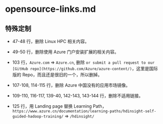 # opensource-links.md

## 特殊定制

* 47-48 行，删除 Linux HPC 相关内容。

* 49-50 行，删除使用 Azure 门户安装扩展的相关内容。

* 103 行，`Azure.com` => `Azure.cn`, 删除 `or submit a pull request to our [GitHub repo](https://github.com/Azure/azure-content/)`，这里是国际版的 Repo，而且还是很旧的一个，所以删掉。

* 107-108, 114-115 行，删除 Azure 中国没有的应用市场镜像。

* 109-110, 116-117, 139-40, 142-143, 143-144 行，删除不适用链接。

* 125 行，用 Landing page 替换 Learning Path，`https://www.azure.cn/documentation/learning-paths/hdinsight-self-guided-hadoop-training/` => `/hdinsight/`